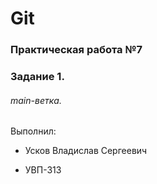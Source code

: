 # Git

### Практическая работа №7

### Задание 1.

###### main-ветка. 

Выполнил:

* Усков Владислав Сергеевич

* УВП-313